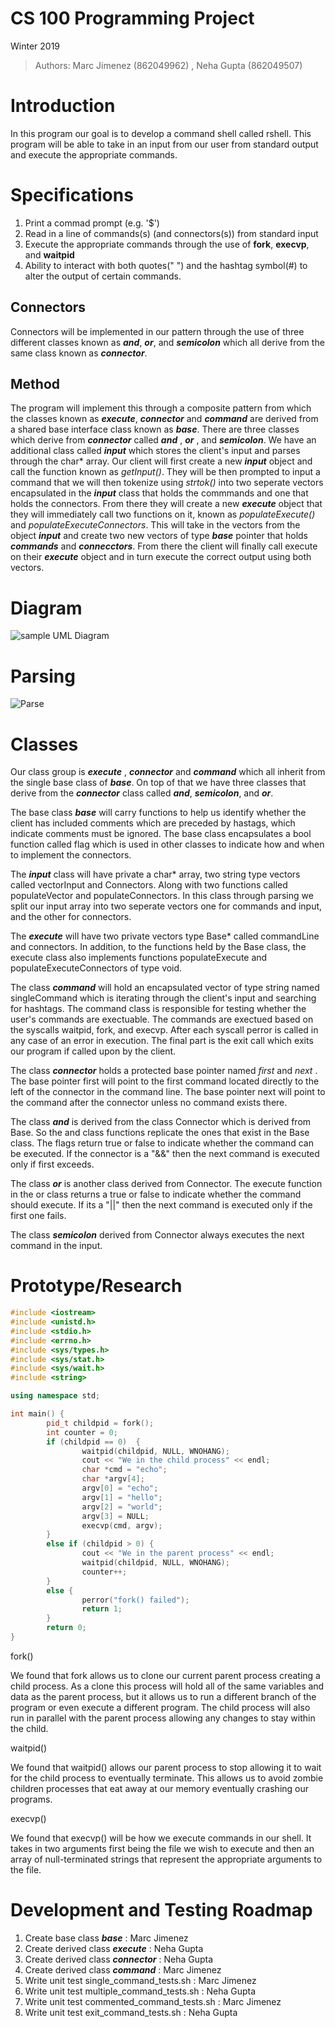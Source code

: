 # CS 100 Programming Project
 Winter 2019 
 
> Authors: Marc Jimenez (862049962) , Neha Gupta (862049507)

# Introduction
In this program our goal is to develop a command shell called rshell. This program will be able to take in an input from our user from standard output and execute the appropriate commands.

# Specifications

  1. Print a commad prompt (e.g. '$')
  2. Read in a line of commands(s) (and connectors(s)) from standard input
  3. Execute the appropriate commands through the use of __fork__, __execvp__, and __waitpid__
  4. Ability to interact with both quotes(" ") and the hashtag symbol(#) to alter the output of certain commands.

## Connectors

Connectors will be implemented in our pattern through the use of three different classes known as **_and_**, **_or_**, and **_semicolon_** which all derive from the same class known as **_connector_**. 

## Method

The program will implement this through a composite pattern from which the classes known as **_execute_**, **_connector_** and **_command_** are derived from a shared base interface class known as **_base_**. There are three classes which derive from **_connector_** called **_and_** , **_or_** , and **_semicolon_**. We have an additional class called **_input_** which stores the client's input and parses through the char* array. Our client will first create a new **_input_** object and call the function known as _getInput()_. They will be then prompted to input a command that we will then tokenize using _strtok()_ into two seperate vectors encapsulated in the **_input_** class that holds the commmands and one that holds the connectors. From there they will create a new **_execute_** object that they will immediately call two functions on it, known as _populateExecute()_ and _populateExecuteConnectors_. This will take in the vectors from the object **_input_** and create two new vectors of type **_base_** pointer that holds **_commands_** and **_connecctors_**. From there the client will finally call execute on their **_execute_** object and in turn execute the correct output using both vectors.

# Diagram

![sample UML Diagram](https://github.com/cs100/assignment-marc-jimenez-neha-gupta/blob/master/images/Assignment2Uml.jpeg)

# Parsing

![Parse](https://github.com/cs100/assignment-marc-jimenez-neha-gupta/blob/master/images/parse.jpeg)

# Classes

Our class group is **_execute_** , **_connector_** and **_command_** which all inherit from the single base class of **_base_**. On top of that we have three classes that derive from the **_connector_** class called **_and_**, **_semicolon_**, and **_or_**. 

The base class **_base_** will carry functions to help us identify whether the client has included comments which are preceded by hastags, which indicate comments must be ignored. The base class encapsulates a bool function called flag which is used in other classes to indicate how and when to implement the connectors. 

The **_input_** class will have private a char* array, two string type vectors called vectorInput and Connectors. Along with two functions called populateVector and populateConnectors. In this class through parsing we split our input array into two seperate vectors one for commands and input, and the other for connectors. 
 
The **_execute_** will have two private vectors type Base* called commandLine and connectors. In addition, to the functions held by the Base class, the execute class also implements functions populateExecute and populateExecuteConnectors of type void. 

The class **_command_** will hold an encapsulated vector of type string named singleCommand which is iterating through the client's input and searching for hashtags. The command class is responsible for testing whether the user's commands are exectuable. The commands are exectued based on the syscalls waitpid, fork, and execvp. After each syscall perror is called in any case of an error in execution. The final part is the exit call which exits our program if called upon by the client.

The class **_connector_** holds a protected base pointer named _first_ and _next_ . The base pointer first will point to the first command located directly to the left of the connector in the command line. The base pointer next will point to the command after the connector unless no command exists there. 

The class **_and_** is derived from the class Connector which is derived from Base. So the and class functions replicate the ones that exist in the Base class. The flags return true or false to indicate whether the command can be executed. If the connector is a "&&" then the next command is executed only if first exceeds. 

The class **_or_** is another class derived from Connector. The execute function in the or class returns a true or false to indicate whether the command should execute. If its a "||" then the next command is executed only if the first one fails.

The class **_semicolon_** derived from Connector always executes the next command in the input. 

# Prototype/Research

```C++
#include <iostream>
#include <unistd.h>
#include <stdio.h>
#include <errno.h>
#include <sys/types.h>
#include <sys/stat.h>
#include <sys/wait.h>
#include <string>

using namespace std;

int main() {
        pid_t childpid = fork();
        int counter = 0;
        if (childpid == 0)  {
                waitpid(childpid, NULL, WNOHANG);
                cout << "We in the child process" << endl;
                char *cmd = "echo";
                char *argv[4];
                argv[0] = "echo";
                argv[1] = "hello";
                argv[2] = "world";
                argv[3] = NULL;
                execvp(cmd, argv);
        }
        else if (childpid > 0) {
                cout << "We in the parent process" << endl;
                waitpid(childpid, NULL, WNOHANG);
                counter++;
        }
        else {
                perror("fork() failed");
                return 1;
        }
        return 0;
}
```
fork()

We found that fork allows us to clone our current parent process creating a child process. As a clone this process will hold all of the same variables and data as the parent process, but it allows us to run a different branch of the program or even execute a different program. The child process will also run in parallel with the parent process allowing any changes to stay within the child.

waitpid()

We found that waitpid() allows our parent process to stop allowing it to wait for the child process to eventually terminate. This allows us to avoid zombie children processes that eat away at our memory eventually crashing our programs.

execvp()

We found that execvp() will be how we execute commands in our shell. It takes in two arguments first being the file we wish to execute and then an array of null-terminated strings that represent the appropriate arguments to the file. 



# Development and Testing Roadmap

1. Create base class **_base_** : Marc Jimenez
2. Create derived class **_execute_** : Neha Gupta
3. Create derived class **_connector_** : Neha Gupta
4. Create derived class **_command_** : Marc Jimenez
5. Write unit test single_command_tests.sh : Marc Jimenez
6. Write unit test multiple_command_tests.sh : Neha Gupta
7. Write unit test commented_command_tests.sh : Marc Jimenez
8. Write unit test exit_command_tests.sh : Neha Gupta







